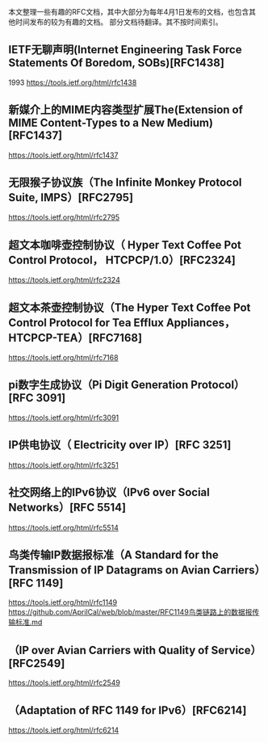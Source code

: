 本文整理一些有趣的RFC文档，其中大部分为每年4月1日发布的文档，也包含其他时间发布的较为有趣的文档。
部分文档待翻译。其不按时间索引。

**IETF无聊声明(Internet Engineering Task Force Statements Of Boredom, SOBs)[RFC1438]**
----------------------------
1993 https://tools.ietf.org/html/rfc1438

**新媒介上的MIME内容类型扩展The(Extension of MIME Content-Types to a New Medium)[RFC1437]**
----------------------------
https://tools.ietf.org/html/rfc1437

**无限猴子协议族（The Infinite Monkey Protocol Suite, IMPS）[RFC2795]**
----------------------------
https://tools.ietf.org/html/rfc2795

**超文本咖啡壶控制协议（ Hyper Text Coffee Pot Control Protocol， HTCPCP/1.0）[RFC2324]**
----------------------------
https://tools.ietf.org/html/rfc2324

**超文本茶壶控制协议（The Hyper Text Coffee Pot Control Protocol for Tea Efflux Appliances，HTCPCP-TEA）[RFC7168]**
----------------------------
https://tools.ietf.org/html/rfc7168

**pi数字生成协议（Pi Digit Generation Protocol）[RFC 3091]**
----------------------------
https://tools.ietf.org/html/rfc3091

**IP供电协议（ Electricity over IP）[RFC 3251]**
----------------------------
https://tools.ietf.org/html/rfc3251

**社交网络上的IPv6协议（IPv6 over Social Networks）[RFC 5514]**
----------------------------
https://tools.ietf.org/html/rfc5514

**鸟类传输IP数据报标准（A Standard for the Transmission of IP Datagrams on Avian Carriers）[RFC 1149]**
----------------------------
https://tools.ietf.org/html/rfc1149<br>
https://github.com/AprilCal/web/blob/master/RFC1149鸟类链路上的数据报传输标准.md

**（IP over Avian Carriers with Quality of Service）[RFC2549]**
----------------------------
https://tools.ietf.org/html/rfc2549

**（Adaptation of RFC 1149 for IPv6）[RFC6214]**
----------------------------
https://tools.ietf.org/html/rfc6214
